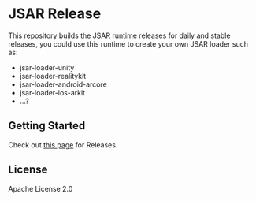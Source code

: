 # JSAR Release

This repository builds the JSAR runtime releases for daily and stable releases, you could use this runtime to create your own JSAR loader such as:

- jsar-loader-unity
- jsar-loader-realitykit
- jsar-loader-android-arcore
- jsar-loader-ios-arkit
- ...?

## Getting Started

Check out [this page](https://github.com/M-CreativeLab/jsar-release/releases) for Releases.

## License

Apache License 2.0
